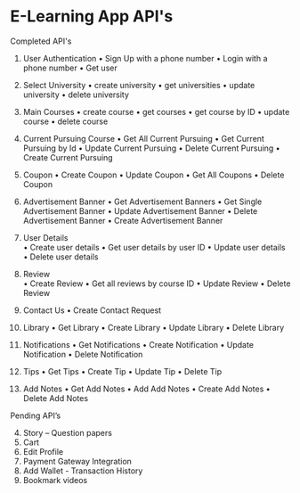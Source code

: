 # E-Learning App API's

Completed API's

1. User Authentication
   • Sign Up with a phone number
   • Login with a phone number
   • Get user

2. Select University
   • create university
   • get universities
   • update university
   • delete university

3. Main Courses
   • create course
   • get courses
   • get course by ID
   • update course
   • delete course

4. Current Pursuing Course
   • Get All Current Pursuing
   • Get Current Pursuing by Id
   • Update Current Pursuing
   • Delete Current Pursuing
   • Create Current Pursuing

5. Coupon
   • Create Coupon
   • Update Coupon
   • Get All Coupons
   • Delete Coupon

6. Advertisement Banner
   • Get Advertisement Banners
   • Get Single Advertisement Banner
   • Update Advertisement Banner
   • Delete Advertisement Banner
   • Create Advertisement Banner

7. User Details  
   • Create user details
   • Get user details by user ID
   • Update user details
   • Delete user details

8. Review  
   • Create Review
   • Get all reviews by course ID
   • Update Review
   • Delete Review

9. Contact Us
   • Create Contact Request

10. Library
    • Get Library
    • Create Library
    • Update Library
    • Delete Library

11. Notifications
    • Get Notifications
    • Create Notification
    • Update Notification
    • Delete Notification

12. Tips
    • Get Tips
    • Create Tip
    • Update Tip
    • Delete Tip

13. Add Notes
    • Get Add Notes
    • Add Add Notes
    • Create Add Notes
    • Delete Add Notes

Pending API’s

4.  Story – Question papers
5.  Cart
6.  Edit Profile
7.  Payment Gateway Integration
8.  Add Wallet - Transaction History
9.  Bookmark videos
